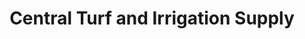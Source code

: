 ---
title: "Central Turf and Irrigation Supply"
url: /mamaroneck/central-turf-and-irrigation-supply/
shop: agrarian
---